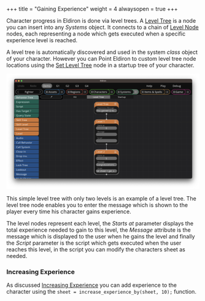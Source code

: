 +++
title = "Gaining Experience"
weight = 4
alwaysopen = true
+++

Character progress in Eldiron is done via level trees. A [Level Tree](../../nodes/#level-tree) is a node you can insert into any *Systems* object. It connects to a chain of [Level Node](../../nodes/#level-nodes) nodes, each representing a node which gets executed when a specific experience level is reached.

A level tree is automatically discovered and used in the system *class* object of your character. However you can Point Eldiron to custom level tree node locations using the [Set Level Tree](../../nodes/#set-level-tree) node in a startup tree of your character.

![Level Trees](./level_trees.png)

This simple level tree with only two levels is an example of a level tree. The level tree node enables you to enter the message which is shown to the player every time his character gains experience.

The level nodes represent each level, the *Starts at* parameter displays the total experience needed to gain to this level, the *Message* attribute is the message which is displayed to the user when he gains the level and finally the *Script* parameter is the script which gets executed when the user reaches this level, in the script you can modify the characters sheet as needed.

### Increasing Experience

As discussed [Increasing Experience](../../scripting/server/#increasing-experience) you can add experience to the character using the ```sheet = increase_experience_by(sheet, 10);``` function.